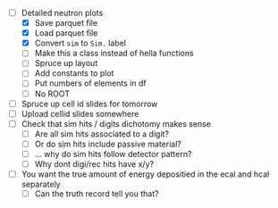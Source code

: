 - [ ] Detailed neutron plots
  - [x] Save parquet file
  - [x] Load parquet file
  - [x] Convert `sim` to `Sim.` label
  - [ ] Make this a class instead of hella functions
  - [ ] Spruce up layout
  - [ ] Add constants to plot
  - [ ] Put numbers of elements in df
  - [ ] No ROOT
- [ ] Spruce up cell id slides for tomorrow
- [ ] Upload cellid slides somewhere
- [ ] Check that sim hits / digits dichotomy makes sense
  - [ ] Are all sim hits associated to a digit?
  - [ ] Or do sim hits include passive material?
  - [ ] ... why do sim hits follow detector pattern?
  - [ ] Why dont digi/rec hits have x/y?
- [ ] You want the true amount of energy depositied in the ecal and hcal separately
  - [ ] Can the truth record tell you that?
